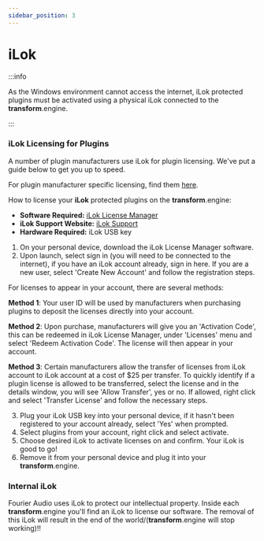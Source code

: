 ```yaml
---
sidebar_position: 3
---
```


# iLok

:::info

As the Windows environment cannot access the internet, iLok protected plugins must be activated using a physical iLok connected to the **transform**.engine.

:::

### iLok Licensing for Plugins

A number of plugin manufacturers use iLok for plugin licensing. We've put a guide below to get you up to speed.

For plugin manufacturer specific licensing, find them [here](manufacturers).

How to license your **iLok** protected plugins on the **transform**.engine:

- **Software Required:** [iLok License Manager](https://www.ilok.com/#!license-manager)
- **iLok Support Website:** [iLok Support](https://help.ilok.com/)
- **Hardware Required:** iLok USB key

1. On your personal device, download the iLok License Manager software.
2. Upon launch, select sign in (you will need to be connected to the internet), if you have an iLok account already, sign in here. If you are a new user, select 'Create New Account' and follow the registration steps.

For licenses to appear in your account, there are several methods:

**Method 1**:
Your user ID will be used by manufacturers when purchasing plugins to deposit the licenses directly into your account.

**Method 2**:
Upon purchase, manufacturers will give you an 'Activation Code', this can be redeemed in iLok License Manager, under 'Licenses' menu and select 'Redeem Activation Code'. The license will then appear in your account.

**Method 3**:
Certain manufacturers allow the transfer of licenses from iLok account to iLok account at a cost of
$25 per transfer. To quickly identify if a plugin license is allowed to be transferred, select the
license and in the details window, you will see 'Allow Transfer', yes or no. If allowed, right click
and select 'Transfer License' and follow the necessary steps.

3. Plug your iLok USB key into your personal device, if it hasn't been registered to your account already, select 'Yes' when prompted.
4. Select plugins from your account, right click and select activate.
5. Choose desired iLok to activate licenses on and confirm. Your iLok is good to go!
6. Remove it from your personal device and plug it into your **transform**.engine.

### Internal iLok

Fourier Audio uses iLok to protect our intellectual property. Inside each **transform**.engine
you'll find an iLok to license our software. The removal of this iLok will result in the end of the
world/(**transform**.engine will stop working)!!
